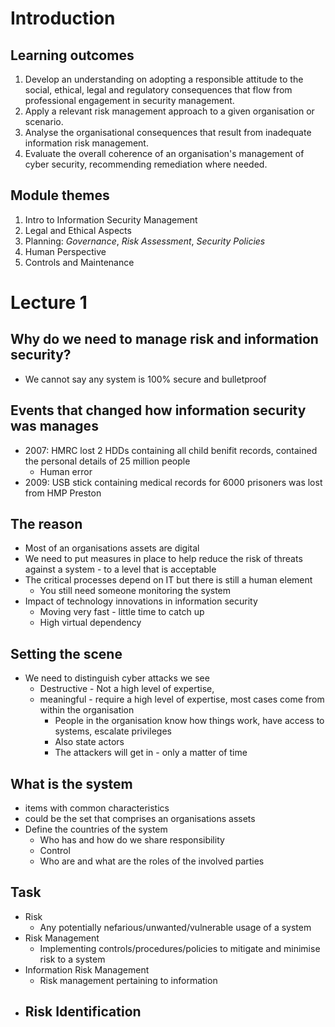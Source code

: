 # Introduction

## Learning outcomes
1. Develop an understanding on adopting a responsible attitude to the social, ethical, legal and regulatory
consequences that flow from professional engagement in security management.
2. Apply a relevant risk management approach to a given organisation or scenario.
3. Analyse the organisational consequences that result from inadequate information risk management.
4. Evaluate the overall coherence of an organisation's management of cyber security, recommending
remediation where needed.

## Module themes 
1. Intro to Information Security Management 
2. Legal and Ethical Aspects 
3. Planning: *Governance*, *Risk Assessment*, *Security Policies* 
4. Human Perspective 
5. Controls and Maintenance

# Lecture 1

## Why do we need to manage risk and information security?
- We cannot say any system is 100% secure and bulletproof

## Events that changed how information security was manages
- 2007: HMRC lost 2 HDDs containing all child benifit records, contained the personal details of 25 million people
	- Human error
- 2009: USB stick containing medical records for 6000 prisoners was lost from HMP Preston

## The reason
 - Most of an organisations assets are digital
 - We need to put measures in place to help reduce the risk of threats against a system - to a level that is acceptable
 -  The critical processes depend on IT but there is still a human element
	 - You still need someone monitoring the system
- Impact of technology innovations in information security 
	- Moving very fast - little time to catch up
	- High virtual dependency

## Setting the scene
- We need to distinguish cyber attacks we see
	- Destructive - Not a high level of expertise, 
	- meaningful - require a high level of expertise, most cases come from within the organisation
		- People in the organisation know how things work, have access to systems, escalate privileges
		- Also state actors
		- The attackers will get in - only a matter of time

## What is the system
- items with common characteristics
- could be the set that comprises an organisations assets
- Define the countries of the system
	- Who has and how do we share responsibility
	- Control
	- Who are and what are the roles of the involved parties

## Task
- Risk
	- Any potentially nefarious/unwanted/vulnerable usage of a system
- Risk Management
	- Implementing controls/procedures/policies to mitigate and minimise risk to a system
- Information Risk Management
	- Risk management pertaining to information
- Risk Identification
	- 
